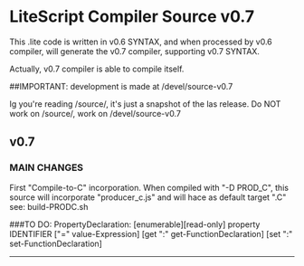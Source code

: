 LiteScript Compiler Source v0.7
===============================

This .lite code is written in v0.6 SYNTAX, and when processed by v0.6 compiler,
will generate the v0.7 compiler, supporting v0.7 SYNTAX. 

Actually, v0.7 compiler is able to compile itself.

##IMPORTANT: development is made at /devel/source-v0.7

Ig you're reading /source/, it's just a snapshot of the las release.
Do NOT work on /source/, work on /devel/source-v0.7

v0.7 
----

### MAIN CHANGES

First "Compile-to-C" incorporation.
When compiled with "-D PROD_C", this source will incorporate
"producer_c.js" and will hace as default target ".C"
see: build-PRODC.sh


###TO DO:
PropertyDeclaration:
    [enumerable][read-only] property IDENTIFIER ["=" value-Expression]
                [get ":" get-FunctionDeclaration]
                [set ":" set-FunctionDeclaration]

---

